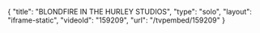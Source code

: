 {
    "title": "BLONDFIRE IN THE HURLEY STUDIOS",
    "type": "solo",
    "layout": "iframe-static",
    "videoId": "159209",
    "url": "\/tvpembed\/159209"
}